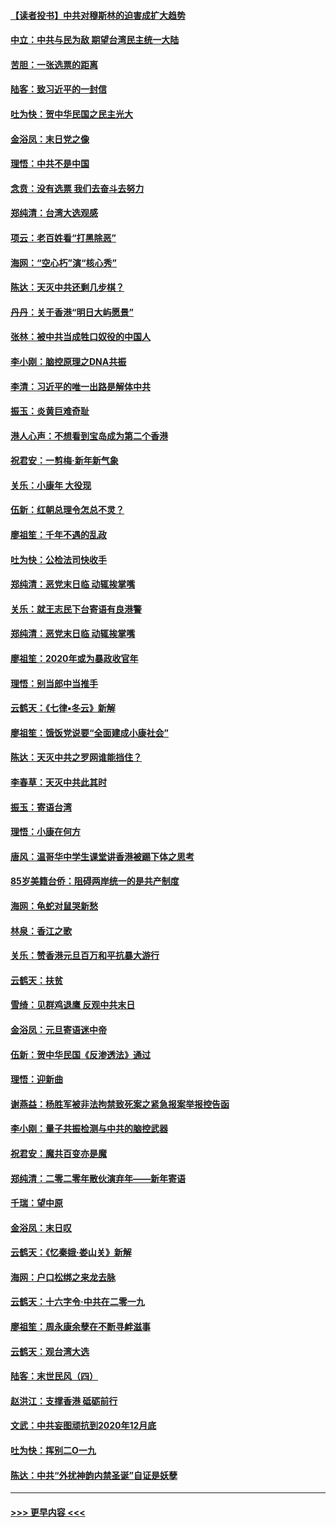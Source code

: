 #### [【读者投书】中共对穆斯林的迫害成扩大趋势](../pages/nsc993/n11791371.md?t=01151055) 
#### [中立：中共与民为敌 期望台湾民主统一大陆](../pages/nsc993/n11790392.md?t=01151055) 
#### [苦胆：一张选票的距离](../pages/nsc993/n11788914.md?t=01151055) 
#### [陆客：致习近平的一封信](../pages/nsc993/n11788867.md?t=01151055) 
#### [吐为快：贺中华民国之民主光大](../pages/nsc993/n11788618.md?t=01151055) 
#### [金浴凤：末日党之像](../pages/nsc993/n11787475.md?t=01151055) 
#### [理悟：中共不是中国](../pages/nsc993/n11787463.md?t=01151055) 
#### [念贲：没有选票  我们去奋斗去努力](../pages/nsc993/n11787398.md?t=01151055) 
#### [郑纯清：台湾大选观感](../pages/nsc993/n11786210.md?t=01151055) 
#### [项云：老百姓看“打黑除恶”](../pages/nsc993/n11785398.md?t=01151055) 
#### [海网：“空心朽”演“核心秀”](../pages/nsc993/n11783874.md?t=01151055) 
#### [陈达：天灭中共还剩几步棋？](../pages/nsc993/n11783719.md?t=01151055) 
#### [丹丹：关于香港“明日大屿愿景”](../pages/nsc993/n11783273.md?t=01151055) 
#### [张林：被中共当成牲口奴役的中国人](../pages/nsc993/n11782397.md?t=01151055) 
#### [李小刚：脑控原理之DNA共振](../pages/nsc993/n11780962.md?t=01151055) 
#### [李清：习近平的唯一出路是解体中共](../pages/nsc993/n11780866.md?t=01151055) 
#### [振玉：炎黄巨难奇耻](../pages/nsc993/n11779632.md?t=01151055) 
#### [港人心声：不想看到宝岛成为第二个香港](../pages/nsc993/n11778817.md?t=01151055) 
#### [祝君安：一剪梅‧新年新气象](../pages/nsc993/n11776340.md?t=01151055) 
#### [关乐：小康年 大役现](../pages/nsc993/n11774213.md?t=01151055) 
#### [伍新：红朝总理令怎总不灵？](../pages/nsc993/n11770813.md?t=01151055) 
#### [廖祖笙：千年不遇的乱政](../pages/nsc993/n11770373.md?t=01151055) 
#### [吐为快：公检法司快收手](../pages/nsc993/n11770359.md?t=01151055) 
#### [郑纯清：恶党末日临 动辄挨掌嘴](../pages/nsc993/n11769912.md?t=01151055) 
#### [关乐：就王志民下台寄语有良港警](../pages/nsc993/n11769903.md?t=01151055) 
#### [郑纯清：恶党末日临 动辄挨掌嘴](../pages/nsc993/n11769356.md?t=01151055) 
#### [廖祖笙：2020年或为暴政收官年](../pages/nsc993/n11768216.md?t=01151055) 
#### [理悟：别当郎中当推手](../pages/nsc993/n11768243.md?t=01151055) 
#### [云鹤天：《七律▪冬云》新解](../pages/nsc993/n11768204.md?t=01151055) 
#### [廖祖笙：饿饭党说要“全面建成小康社会”](../pages/nsc993/n11767482.md?t=01151055) 
#### [陈达：天灭中共之罗网谁能挡住？](../pages/nsc993/n11767465.md?t=01151055) 
#### [李春草：天灭中共此其时](../pages/nsc993/n11767452.md?t=01151055) 
#### [振玉：寄语台湾](../pages/nsc993/n11767432.md?t=01151055) 
#### [理悟：小康在何方](../pages/nsc993/n11767394.md?t=01151055) 
#### [唐风：温哥华中学生课堂讲香港被踢下体之思考](../pages/nsc993/n11766848.md?t=01151055) 
#### [85岁美籍台侨：阻碍两岸统一的是共产制度](../pages/nsc993/n11765043.md?t=01151055) 
#### [海网：龟蛇对鼠哭新愁](../pages/nsc993/n11764895.md?t=01151055) 
#### [林泉：香江之歌](../pages/nsc993/n11764415.md?t=01151055) 
#### [关乐：赞香港元旦百万和平抗暴大游行](../pages/nsc993/n11764382.md?t=01151055) 
#### [云鹤天：扶贫](../pages/nsc993/n11764245.md?t=01151055) 
#### [雪绮：见群鸡退鹰  反观中共末日](../pages/nsc993/n11762112.md?t=01151055) 
#### [金浴凤：元旦寄语迷中帝](../pages/nsc993/n11761788.md?t=01151055) 
#### [伍新：贺中华民国《反渗透法》通过](../pages/nsc993/n11761994.md?t=01151055) 
#### [理悟：迎新曲](../pages/nsc993/n11761152.md?t=01151055) 
#### [谢燕益：杨胜军被非法拘禁致死案之紧急报案举报控告函](../pages/nsc993/n11756134.md?t=01151055) 
#### [李小刚：量子共振检测与中共的脑控武器](../pages/nsc993/n11754518.md?t=01151055) 
#### [祝君安：魔共百变亦是魔](../pages/nsc993/n11754469.md?t=01151055) 
#### [郑纯清：二零二零年散伙演弃年——新年寄语](../pages/nsc993/n11754195.md?t=01151055) 
#### [千瑞：望中原](../pages/nsc993/n11754159.md?t=01151055) 
#### [金浴凤：末日叹](../pages/nsc993/n11752359.md?t=01151055) 
#### [云鹤天：《忆秦娥‧娄山关》新解](../pages/nsc993/n11752348.md?t=01151055) 
#### [海网：户口松绑之来龙去脉](../pages/nsc993/n11752328.md?t=01151055) 
#### [云鹤天：十六字令‧中共在二零一九](../pages/nsc993/n11752305.md?t=01151055) 
#### [廖祖笙：周永康余孽在不断寻衅滋事](../pages/nsc993/n11751013.md?t=01151055) 
#### [云鹤天：观台湾大选](../pages/nsc993/n11751007.md?t=01151055) 
#### [陆客：末世民风（四）](../pages/nsc993/n11749203.md?t=01151055) 
#### [赵洪江：支撑香港 砥砺前行](../pages/nsc993/n11748482.md?t=01151055) 
#### [文武：中共妄图顽抗到2020年12月底](../pages/nsc993/n11748446.md?t=01151055) 
#### [吐为快：挥别二O一九](../pages/nsc993/n11748411.md?t=01151055) 
#### [陈达：中共“外扰神韵内禁圣诞”自证是妖孽](../pages/nsc993/n11748226.md?t=01151055) 

----
#### [ >>> 更早内容 <<< ](../indexes/nsc993-earlier.md)
